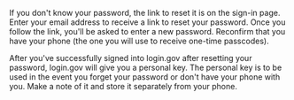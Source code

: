 If you don't know your password, the link to reset it is on the sign-in page. Enter your email address to receive a link to reset your password. Once you follow the link, you'll be asked to enter a new password. Reconfirm that you have your phone (the one you will use to receive one-time passcodes).


After you've successfully signed into login.gov after resetting your password, login.gov will give you a personal key. The personal key is to be used in the event you forget your password or don't have your phone with you. Make a note of it and store it separately from your phone.
